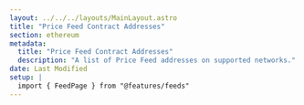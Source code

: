 ```yaml
---
layout: ../../../layouts/MainLayout.astro
title: "Price Feed Contract Addresses"
section: ethereum
metadata:
  title: "Price Feed Contract Addresses"
  description: "A list of Price Feed addresses on supported networks."
date: Last Modified
setup: |
  import { FeedPage } from "@features/feeds"
---
```


<FeedPage  />
